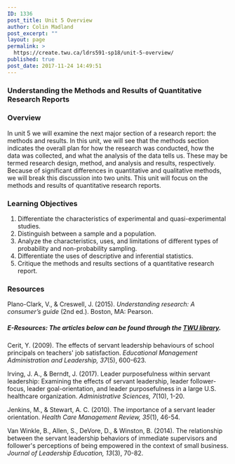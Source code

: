 ```yaml
---
ID: 1336
post_title: Unit 5 Overview
author: Colin Madland
post_excerpt: ""
layout: page
permalink: >
  https://create.twu.ca/ldrs591-sp18/unit-5-overview/
published: true
post_date: 2017-11-24 14:49:51
---
```

### Understanding the Methods and Results of Quantitative Research Reports

### Overview

In unit 5 we will examine the next major section of a research report: the methods and results. In this unit, we will see that the methods section indicates the overall plan for how the research was conducted, how the data was collected, and what the analysis of the data tells us. These may be termed research design, method, and analysis and results, respectively.  Because of significant differences in quantitative and qualitative methods, we will break this discussion into two units.  This unit will focus on the methods and results of quantitative research reports.

### Learning Objectives

1. Differentiate the characteristics of experimental and quasi-experimental studies. 
2. Distinguish between a sample and a population. 
3. Analyze the characteristics, uses, and limitations of different types of probability and non-probability sampling. 
4. Differentiate the uses of descriptive and inferential statistics. 
5. Critique the methods and results sections of a quantitative research report.

### Resources

Plano-Clark, V., & Creswell, J. (2015). _Understanding research: A consumer’s guide_ (2nd ed.). Boston, MA: Pearson.

##### E-Resources: The articles below can be found through the [TWU library](https://www.twu.ca/library).

Cerit, Y. (2009).  The effects of servant leadership behaviours of school principals on teachers' job satisfaction. _Educational Management Administration and Leadership, 37_(5), 600-623.

Irving, J. A., & Berndt, J. (2017). Leader purposefulness within servant leadership: Examining the effects of servant leadership, leader follower-focus, leader goal-orientation, and leader purposefulness in a large U.S. healthcare organization. _Administrative Sciences, 7_(10), 1-20.

Jenkins, M., & Stewart, A. C. (2010). The importance of a servant leader orientation. _Health Care Management Review, 35_(1), 46-54.

Van Winkle, B., Allen, S., DeVore, D., & Winston, B. (2014). The relationship between the servant leadership behaviors of immediate supervisors and follower's perceptions of being empowered in the context of small business. _Journal of Leadership Education, 13_(3), 70-82.